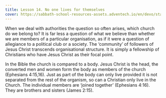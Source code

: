 ```yaml
---
title: Lesson 14. No one lives for themselves
cover: https://sabbath-school-resources-assets.adventech.io/en/devo/start-into-life/14-no-one-lives-for-themselves/i8U1679593472306.jpg
---
```


When we deal with authorities the question so often arises, which church do we belong to? It is far less a question of what we believe than whether we are members of a particular organisation, as if it were a question of allegiance to a political club or a society. The ‘community’ of followers of Jesus Christ transcends organisational structure. It is simply a fellowship of Christians who have Jesus Christ as their focal point. 

In the Bible the church is compared to a body. Jesus Christ is the head, the converted men and women form the body as members of the church (Ephesians 4:15,16). Just as part of the body can only live provided it is not separated from the rest of the organism, so can a Christian only live in the Church. The individual members are ‘joined together’ (Ephesians 4:16). They are brothers and sisters (James 2:15).